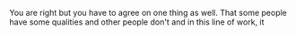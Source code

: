 You are right but you have to agree on one thing as well. That some people have some qualities and other people don't and in this line of work, it